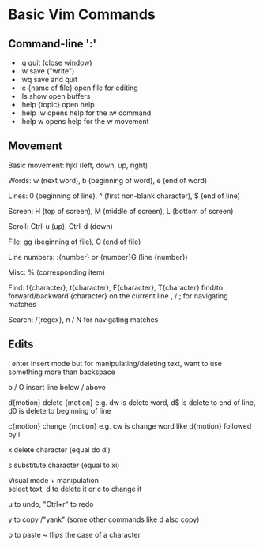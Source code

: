 # Basic Vim Commands

## Command-line ':'

- :q quit (close window)
- :w save ("write")
- :wq save and quit
- :e {name of file} open file for editing
- :ls show open buffers
- :help {topic} open help
- :help :w opens help for the :w command
- :help w opens help for the w movement

## Movement

Basic movement: hjkl (left, down, up, right)

Words: w (next word), b (beginning of word), e (end of word)

Lines: 0 (beginning of line), ^ (first non-blank character), \$ (end of line)

Screen: H (top of screen), M (middle of screen), L (bottom of screen)

Scroll: Ctrl-u (up), Ctrl-d (down)

File: gg (beginning of file), G (end of file)

Line numbers: :{number}<CR> or {number}G (line {number})

Misc: % (corresponding item)

Find: f{character}, t{character}, F{character}, T{character}
find/to forward/backward {character} on the current line
, / ; for navigating matches

Search: /{regex}, n / N for navigating matches

## Edits

i enter Insert mode
but for manipulating/deleting text, want to use something more than backspace

o / O insert line below / above

d{motion} delete {motion}
e.g. dw is delete word, d\$ is delete to end of line, d0 is delete to beginning of line

c{motion} change {motion}
e.g. cw is change word like d{motion} followed by i

x delete character (equal do dl)

s substitute character (equal to xi)

Visual mode + manipulation  
select text, d to delete it or c to change it

u to undo, "Ctrl+r" to redo

y to copy /"yank" (some other commands like d also copy)

p to paste
~ flips the case of a character
